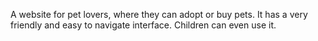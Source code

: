 A website for pet lovers, where they can adopt or buy pets.
It has a very friendly and easy to navigate interface. Children can even use it.
